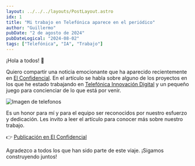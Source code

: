 ```yaml
---
layout: ../../../layouts/PostLayout.astro
idx: 1
title: "Mi trabajo en Telefónica aparece en el periódico"
author: "Guillermo"
pubDate: "2 de agosto de 2024"
pubDateLogical: "2024-08-02"
tags: ["Telefónica", "IA", "Trabajo"]
---
```


¡Hola a todos! 👋

Quiero compartir una noticia emocionante que ha aparecido recientemente en [El Confidencial](https://www.linkedin.com/company/el-confidencial/). En el artículo se habla sobre alguno de los proyectos en los que he estado trabajando en [Telefónica Innovación Digital](https://www.linkedin.com/company/telefonica-innovacion-digital/) y un pequeño juego para concienciar de lo que está por venir.

![Imagen de telefonos](https://static.ecestaticos.com/file/00e/22f/3a7/00e22f3a787e0a6c5a57ac03e2f36817.png)

Es un honor para mí y para el equipo ser reconocidos por nuestro esfuerzo y dedicación. Les invito a leer el artículo para conocer más sobre nuestro trabajo.

👉 [Publicación en El Confidencial](https://www.elconfidencial.com/tecnologia/2024-07-19/inteligencia-artificial-deep-fake-telefonica-bra_3926147/)

Agradezco a todos los que han sido parte de este viaje. ¡Sigamos construyendo juntos!
